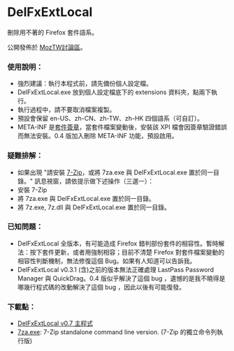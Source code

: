 # DelFxExtLocal
刪除用不著的 Firefox 套件語系。

公開發佈於 [MozTW討論區](http://forum.moztw.org/viewtopic.php?t=30196)。


### 使用說明：

* 強烈建議：執行本程式前，請先備份個人設定檔。
* DelFxExtLocal.exe 放到個人設定檔底下的 extensions 資料夾，點兩下執行。
* 執行過程中，請不要取消檔案複製。
* 預設會保留 en-US、zh-CN、zh-TW、zh-HK 四個語系（可自訂）。
* META-INF 是[套件簽章](https://developer.mozilla.org/docs/Signing_a_XPI)，當套件檔案變動後，安裝該 XPI 檔會因簽章驗證錯誤而無法安裝。0.4 版加入刪除 META-INF 功能，預設啟用。

### 疑難排解：

* 如果出現 "請安裝 [7-Zip](http://www.7-zip.org/)，或將 7za.exe 與 DelFxExtLocal.exe 置於同一目錄。" 訊息視窗，請依提示做下述操作（三選一）：
 * 安裝 7-Zip
 * 將 7za.exe 與 DelFxExtLocal.exe 置於同一目錄。
 * 將 7z.exe, 7z.dll 與 DelFxExtLocal.exe 置於同一目錄。


### 已知問題：

* DelFxExtLocal 全版本，有可能造成 Firefox 錯判部份套件的相容性。暫時解法：按下套件更新，或者用強制相容；目前不清楚 Firefox 對套件檔案變動的相容性判斷機制，無法修復這個 Bug。如果有人知道可以告訴我。
* DelFxExtLocal v0.3.1 (含)之前的版本無法正確處理 LastPass Password Manager 與 QuickDrag。0.4 版似乎解決了這個 bug ，遺憾的是我不曉得是哪幾行程式碼的改動解決了這個 bug ，因此以後有可能復發。

### 下載點：

* [DelFxExtLocal v0.7 主程式](http://forum.moztw.org/download/file.php?id=11938)
* [7za.exe](http://forum.moztw.org/download/file.php?id=11337): 7-Zip standalone command line version. (7-Zip 的獨立命令列執行版)
